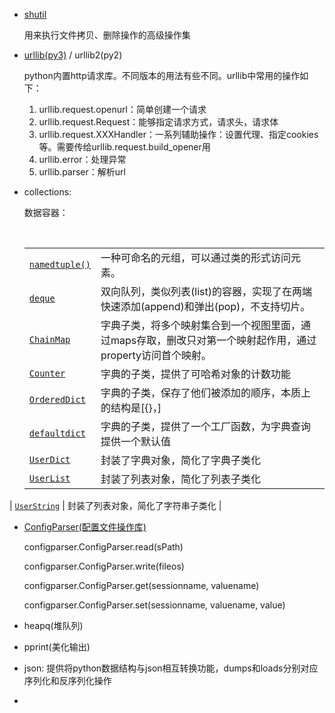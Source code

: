 - [shutil](https://docs.python.org/zh-cn/3.7/library/shutil.html?highlight=shutil#module-shutil)

  用来执行文件拷贝、删除操作的高级操作集

- [urllib(py3)](https://docs.python.org/zh-cn/3.7/library/urllib.html) / urllib2(py2)

   python内置http请求库。不同版本的用法有些不同。urllib中常用的操作如下：

   1. urllib.request.openurl：简单创建一个请求
   2. urllib.request.Request：能够指定请求方式，请求头，请求体
   3. urllib.request.XXXHandler：一系列辅助操作：设置代理、指定cookies等。需要传给urllib.request.build_opener用
   4. urllib.error：处理异常
   5. urllib.parser：解析url

- collections:

   数据容器：

   ​	

   |                                                              |                                                              |
   | ------------------------------------------------------------ | ------------------------------------------------------------ |
   | [`namedtuple()`](https://docs.python.org/zh-cn/3.7/library/collections.html?highlight=collections#collections.namedtuple) | 一种可命名的元组，可以通过类的形式访问元素。                 |
   | [`deque`](https://docs.python.org/zh-cn/3.7/library/collections.html?highlight=collections#collections.deque) | 双向队列，类似列表(list)的容器，实现了在两端快速添加(append)和弹出(pop)，不支持切片。 |
   | [`ChainMap`](https://docs.python.org/zh-cn/3.7/library/collections.html?highlight=collections#collections.ChainMap) | 字典子类，将多个映射集合到一个视图里面，通过maps存取，删改只对第一个映射起作用，通过property访问首个映射。 |
   | [`Counter`](https://docs.python.org/zh-cn/3.7/library/collections.html?highlight=collections#collections.Counter) | 字典的子类，提供了可哈希对象的计数功能                       |
   | [`OrderedDict`](https://docs.python.org/zh-cn/3.7/library/collections.html?highlight=collections#collections.OrderedDict) | 字典的子类，保存了他们被添加的顺序，本质上的结构是[{}，]     |
   | [`defaultdict`](https://docs.python.org/zh-cn/3.7/library/collections.html?highlight=collections#collections.defaultdict) | 字典的子类，提供了一个工厂函数，为字典查询提供一个默认值     |
   | [`UserDict`](https://docs.python.org/zh-cn/3.7/library/collections.html?highlight=collections#collections.UserDict) | 封装了字典对象，简化了字典子类化                             |
   | [`UserList`](https://docs.python.org/zh-cn/3.7/library/collections.html?highlight=collections#collections.UserList) | 封装了列表对象，简化了列表子类化                             |
| [`UserString`](https://docs.python.org/zh-cn/3.7/library/collections.html?highlight=collections#collections.UserString) | 封装了列表对象，简化了字符串子类化                           |
   
- [ConfigParser(配置文件操作库)](https://docs.python.org/zh-cn/3.7/library/configparser.html?highlight=configparser#module-configparser)

   configparser.ConfigParser.read(sPath)

   configparser.ConfigParser.write(fileos)

   configparser.ConfigParser.get(sessionname, valuename)

   configparser.ConfigParser.set(sessionname, valuename, value)

- heapq(堆队列)

- pprint(美化输出)

- json: 提供将python数据结构与json相互转换功能，dumps和loads分别对应序列化和反序列化操作

- 

